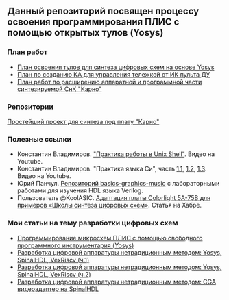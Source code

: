 ## Данный репозиторий посвящен процессу освоения программирования ПЛИС с помощью открытых тулов (Yosys)

### План работ

- [План освоения тулов для синтеза цифровых схем на основе Yosys](https://github.com/pointcheck/learning-fgpa/blob/main/Learning-Plan.md)
- [План по созданию КА для управления тележкой от ИК пульта ДУ](https://github.com/pointcheck/learning-fgpa/blob/main/IR_RC_Cart.md)
- [План работ по расширению аппаратной и программной части синтезируемой СнК "Карно"](https://github.com/pointcheck/learning-fgpa/blob/main/Extending_KarnixSoC.md)

### Репозитории

[Простейший проект для синтеза под плату "Карно"](https://github.com/pointcheck/KarnixSimpleProject)

### Полезные ссылки

- Константин Владимиров. ["Практика работы в Unix Shell"](https://www.youtube.com/watch?v=KLv-5jWlKjM). Видео на Youtube.
- Константин Владимиров. "Практика языка Си", часть [1.1](https://www.youtube.com/watch?v=7YhRFx-oyW4), [1.2](https://www.youtube.com/watch?v=oWGrH0R8iwU), [1.3](https://www.youtube.com/watch?v=qaCsf7wOpRQ). Видео на Youtube.
- Юрий Панчул. [Репозиторий basics-graphics-music](https://github.com/yuri-panchul/basics-graphics-music) с лабораторными работами для изучения HDL языка Verilog.
- Пользователь @KoolASIC. [Адаптация платы Colorlight 5A-75B для примеров «Школы синтеза цифровых схем»](https://habr.com/ru/articles/849592/). Статья на Хабре.

### Мои статьи на тему разработки цифровых схем

- [Программирование микросхем ПЛИС с помощью свободного программного инструментария (Yosys)](https://www.fabmicro.ru/pub/articles/Programming%20FPGAs%20using%20yosys.pdf)
- [Разработка цифровой аппаратуры нетрадиционным методом: Yosys, SpinalHDL, VexRiscv (ч.1)](https://habr.com/ru/articles/801191/)
- [Разработка цифровой аппаратуры нетрадиционным методом: Yosys, SpinalHDL, VexRiscv (ч.2)](https://habr.com/ru/articles/802127/)
- [Разработка цифровой аппаратуры нетрадиционным методом: CGA видеоадаптер на SpinalHDL](https://habr.com/ru/articles/855718/)
